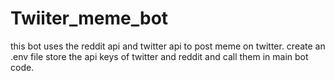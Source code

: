 # Twiiter_meme_bot

this bot uses the reddit api and twitter api to post meme on twitter.
create an .env file store the api keys of twitter and reddit and call them in main bot code.
